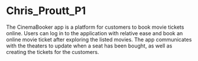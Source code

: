 # Chris_Proutt_P1

The CinemaBooker app is a platform for customers to book movie tickets online. Users can log in to the application with relative ease and book an online movie ticket after exploring the listed movies. The app communicates with the theaters to update when a seat has been bought, as well as creating the tickets for the customers.

